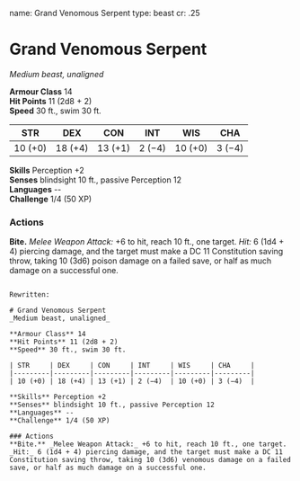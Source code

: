 name: Grand Venomous Serpent
type: beast
cr: .25

# Grand Venomous Serpent 
_Medium beast, unaligned_

**Armour Class** 14    
**Hit Points** 11 (2d8 + 2)    
**Speed** 30 ft., swim 30 ft. 

| STR     | DEX     | CON     | INT     | WIS     | CHA     |
|---------|---------|---------|---------|---------|---------|
| 10 (+0) | 18 (+4) | 13 (+1) | 2 (−4)  | 10 (+0) | 3 (−4)  |  

**Skills** Perception +2    
**Senses** blindsight 10 ft., passive Perception 12    
**Languages** --    
**Challenge** 1/4 (50 XP) 

### Actions    
**Bite.** _Melee Weapon Attack:_ +6 to hit, reach 10 ft., one target. _Hit:_ 6 (1d4 + 4) piercing damage, and the target must make a DC 11 Constitution saving throw, taking 10 (3d6) poison damage on a failed save, or half as much damage on a successful one. 
```

Rewritten:

# Grand Venomous Serpent 
_Medium beast, unaligned_

**Armour Class** 14    
**Hit Points** 11 (2d8 + 2)    
**Speed** 30 ft., swim 30 ft. 

| STR     | DEX     | CON     | INT     | WIS     | CHA     |
|---------|---------|---------|---------|---------|---------|
| 10 (+0) | 18 (+4) | 13 (+1) | 2 (−4)  | 10 (+0) | 3 (−4)  |  

**Skills** Perception +2    
**Senses** blindsight 10 ft., passive Perception 12    
**Languages** --    
**Challenge** 1/4 (50 XP) 

### Actions    
**Bite.** _Melee Weapon Attack:_ +6 to hit, reach 10 ft., one target. _Hit:_ 6 (1d4 + 4) piercing damage, and the target must make a DC 11 Constitution saving throw, taking 10 (3d6) venomous damage on a failed save, or half as much damage on a successful one.